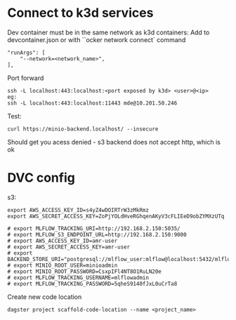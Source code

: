 # Connect to k3d services
Dev container must be in the same network as k3d containers:
Add to devcontainer.json or with ``ocker network connect` command
```
"runArgs": [
    "--network=<network_name>",
],
```
Port forward
```
ssh -L localhost:443:localhost:<port exposed by k3d> <user>@<ip>
eg:
ssh -L localhost:443:localhost:11443 mde@10.201.50.246
```
Test:
```
curl https://minio-backend.localhost/ --insecure
```
Should get you acess denied - s3 backend does not accept http, which is ok

# DVC config
s3:
```
export AWS_ACCESS_KEY_ID=s4yZ4wDOIRTrW3zMkRmz
export AWS_SECRET_ACCESS_KEY=ZoPjYOLdHveRGhqenAKyV3cFLIEeD9obZYMXzUTq

# export MLFLOW_TRACKING_URI=http://192.168.2.150:5035/
# export MLFLOW_S3_ENDPOINT_URL=http://192.168.2.150:9000
# export AWS_ACCESS_KEY_ID=amr-user
# export AWS_SECRET_ACCESS_KEY=amr-user
# export BACKEND_STORE_URI="postgresql://mlflow_user:mlflow@localhost:5432/mlflow_db"
# export MINIO_ROOT_USER=minioadmin
# export MINIO_ROOT_PASSWORD=CsxpIFl4NT8O1RuLN20e
# export MLFLOW_TRACKING_USERNAME=mlflowadmin
# export MLFLOW_TRACKING_PASSWORD=5qheS9140fJxL0uCrTa8

```

Create new code location
```
dagster project scaffold-code-location --name <project_name>
```

